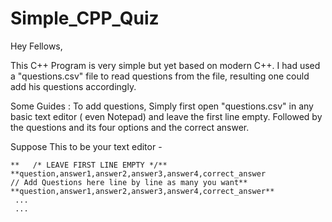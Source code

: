 # Simple_CPP_Quiz

Hey Fellows,

This C++ Program is very simple but yet based on modern C++. I had used a "questions.csv" file to read questions from the file, resulting one could add his questions accordingly.

Some Guides : 
To add questions, Simply first open "questions.csv" in any basic text editor ( even Notepad) and leave the first line empty.
Followed by the questions and its four options and the correct answer.

Suppose This to be your text editor -

```csv
**   /* LEAVE FIRST LINE EMPTY */**
**question,answer1,answer2,answer3,answer4,correct_answer                     // Add Questions here line by line as many you want**
**question,answer1,answer2,answer3,answer4,correct_answer**
 ...
 ...
```
